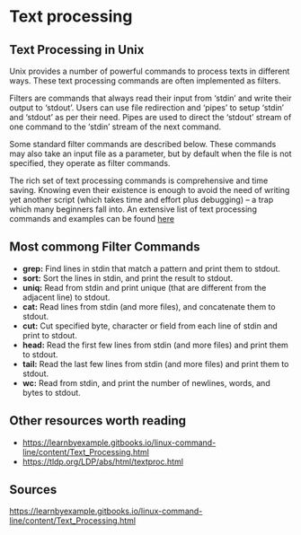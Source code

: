 # Text processing

## Text Processing in Unix

Unix provides a number of powerful commands to process texts in different ways. These text processing commands are often implemented as filters.

Filters are commands that always read their input from ‘stdin’ and write their output to ‘stdout’. Users can use file redirection and ‘pipes’ to setup ‘stdin’ and ‘stdout’ as per their need. Pipes are used to direct the ‘stdout’ stream of one command to the ‘stdin’ stream of the next command.

Some standard filter commands are described below. These commands may also take an input file as a parameter, but by default when the file is not specified, they operate as filter commands.

The rich set of text processing commands is comprehensive and time saving. Knowing even their existence is enough to avoid the need of writing yet another script (which takes time and effort plus debugging) – a trap which many beginners fall into. An extensive list of text processing commands and examples can be found [here](http://tldp.org/LDP/abs/html/textproc.html)

## Most commong Filter Commands

-   **grep:** Find lines in stdin that match a pattern and print them to stdout.
-   **sort:** Sort the lines in stdin, and print the result to stdout.
-   **uniq:** Read from stdin and print unique (that are different from the adjacent line) to stdout.
-   **cat:** Read lines from stdin (and more files), and concatenate them to stdout.
-   **cut:** Cut specified byte, character or field from each line of stdin and print to stdout.
-   **head:** Read the first few lines from stdin (and more files) and print them to stdout.
-   **tail:** Read the last few lines from stdin (and more files) and print them to stdout.
-   **wc:** Read from stdin, and print the number of newlines, words, and bytes to stdout.

## Other resources worth reading
- https://learnbyexample.gitbooks.io/linux-command-line/content/Text_Processing.html
- https://tldp.org/LDP/abs/html/textproc.html

## Sources
https://learnbyexample.gitbooks.io/linux-command-line/content/Text_Processing.html



